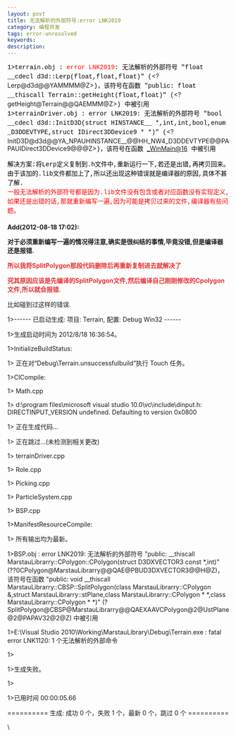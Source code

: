 ```yaml
---
layout: post
title: 无法解析的外部符号:error LNK2019
category: 编程开发
tags: error-unresolved
keywords: 
description: 
---
```


<span class="Apple-style-span"
style="widows:2;text-transform:none;text-indent:0px;display:inline !important;font:14px/21px verdana, 'courier new';white-space:normal;orphans:2;float:none;letter-spacing:normal;color:#000000;word-spacing:0px;-webkit-text-size-adjust:auto;-webkit-text-stroke-width:0px;">1\>terrain.obj
:<span class="Apple-converted-space"> </span></span><span
style="widows:2;text-transform:none;text-indent:0px;font:14px/21px verdana, 'courier new';white-space:normal;orphans:2;letter-spacing:normal;color:red;word-spacing:0px;-webkit-text-size-adjust:auto;-webkit-text-stroke-width:0px;">error
LNK2019</span><span class="Apple-style-span"
style="widows:2;text-transform:none;text-indent:0px;display:inline !important;font:14px/21px verdana, 'courier new';white-space:normal;orphans:2;float:none;letter-spacing:normal;color:#000000;word-spacing:0px;-webkit-text-size-adjust:auto;-webkit-text-stroke-width:0px;">:
无法解析的外部符号 "float \_\_cdecl d3d::Lerp(float,float,float)"
(</span><?Lerp@d3d@@YAMMMM@Z><span class="Apple-style-span"
style="widows:2;text-transform:none;text-indent:0px;display:inline !important;font:14px/21px verdana, 'courier new';white-space:normal;orphans:2;float:none;letter-spacing:normal;color:#000000;word-spacing:0px;-webkit-text-size-adjust:auto;-webkit-text-stroke-width:0px;">)，该符号在函数
"public: float \_\_thiscall Terrain::getHeight(float,float)"
(</span><?getHeight@Terrain@@QAEMMM@Z><span class="Apple-style-span"
style="widows:2;text-transform:none;text-indent:0px;display:inline !important;font:14px/21px verdana, 'courier new';white-space:normal;orphans:2;float:none;letter-spacing:normal;color:#000000;word-spacing:0px;-webkit-text-size-adjust:auto;-webkit-text-stroke-width:0px;">)
中被引用</span>\
 <span class="Apple-style-span"
style="widows:2;text-transform:none;text-indent:0px;display:inline !important;font:14px/21px verdana, 'courier new';white-space:normal;orphans:2;float:none;letter-spacing:normal;color:#000000;word-spacing:0px;-webkit-text-size-adjust:auto;-webkit-text-stroke-width:0px;">1\>terrainDriver.obj
: error LNK2019: 无法解析的外部符号 "bool \_\_cdecl d3d::InitD3D(struct
HINSTANCE\_\_ \*,int,int,bool,enum \_D3DDEVTYPE,struct
IDirect3DDevice9 \* \*)"
(</span><?InitD3D@d3d@@YA_NPAUHINSTANCE__@@HH_NW4_D3DDEVTYPE@@PAPAUIDirect3DDevice9@@@Z><span
class="Apple-style-span"
style="widows:2;text-transform:none;text-indent:0px;display:inline !important;font:14px/21px verdana, 'courier new';white-space:normal;orphans:2;float:none;letter-spacing:normal;color:#000000;word-spacing:0px;-webkit-text-size-adjust:auto;-webkit-text-stroke-width:0px;">)，该符号在函数<span
class="Apple-converted-space"> </span></span><_WinMain@16><span
class="Apple-style-span"
style="widows:2;text-transform:none;text-indent:0px;display:inline !important;font:14px/21px verdana, 'courier new';white-space:normal;orphans:2;float:none;letter-spacing:normal;color:#000000;word-spacing:0px;-webkit-text-size-adjust:auto;-webkit-text-stroke-width:0px;"><span
class="Apple-converted-space"> </span>中被引用</span>

<span class="Apple-style-span"
style="widows:2;text-transform:none;text-indent:0px;display:inline !important;font:14px/21px verdana, 'courier new';white-space:normal;orphans:2;float:none;letter-spacing:normal;color:#000000;word-spacing:0px;-webkit-text-size-adjust:auto;-webkit-text-stroke-width:0px;"><span
class="Apple-style-span"
style="widows:2;text-transform:none;text-indent:0px;display:inline !important;font:14px/21px verdana, 'courier new';white-space:normal;orphans:2;float:none;letter-spacing:normal;color:#000000;word-spacing:0px;-webkit-text-size-adjust:auto;-webkit-text-stroke-width:0px;">解决方案:将Lerp定义复制到.h文件中,重新运行一下,若还是出错,再拷贝回来。</span>\
 <span class="Apple-style-span"
style="widows:2;text-transform:none;text-indent:0px;display:inline !important;font:14px/21px verdana, 'courier new';white-space:normal;orphans:2;float:none;letter-spacing:normal;color:#000000;word-spacing:0px;-webkit-text-size-adjust:auto;-webkit-text-stroke-width:0px;">由于该加的.lib文件都加上了,所以还出现这种错误就是编译器的原因,具体不甚了解.</span>\
 <span
style="widows:2;text-transform:none;text-indent:0px;font:14px/21px verdana, 'courier new';white-space:normal;orphans:2;letter-spacing:normal;color:red;word-spacing:0px;-webkit-text-size-adjust:auto;-webkit-text-stroke-width:0px;">一般无法解析的外部符号都是因为.lib文件没有包含或者对应函数没有实现定义,如果还是出错的话,那就重新编写一遍,因为可能是拷贝过来的文件,编译器有些问题。</span>
</span>\
\
 **Add(2012-08-18 17:02):**

**对于必须重新编写一遍的情况得注意,确实是很纠结的事情,毕竟没错,但是编译器还是报错.**

**<span style="color:#e53333;">所以我将</span><span
style="color:#e53333;">SplitPolygon那段代码删除后再重新复制进去就解决了</span>**

**<span
style="color:#e53333;">究其原因应该是先编译的SplitPolygon文件,然后编译自己刚刚修改的Cpolygon文件,所以就会报错.</span>**

比如碰到过这样的错误.

1\>------ 已启动生成: 项目: Terrain, 配置: Debug Win32 ------

1\>生成启动时间为 2012/8/18 16:36:54。

1\>InitializeBuildStatus:

1\>  正在对“Debug\\Terrain.unsuccessfulbuild”执行 Touch 任务。

1\>ClCompile:

1\>  Math.cpp

1\>  d:\\program files\\microsoft visual studio 10.0\\vc\\include\\dinput.h: DIRECTINPUT\_VERSION undefined. Defaulting to version 0x0800

1\>  正在生成代码...

1\>  正在跳过...(未检测到相关更改)

1\>  terrainDriver.cpp

1\>  Role.cpp

1\>  Picking.cpp

1\>  ParticleSystem.cpp

1\>  BSP.cpp

1\>ManifestResourceCompile:

1\>  所有输出均为最新。

1\>BSP.obj : error LNK2019: 无法解析的外部符号 "public: \_\_thiscall MarstauLibrarry::CPolygon::CPolygon(struct D3DXVECTOR3 const \*,int)" (??0CPolygon@MarstauLibrarry@@QAE@PBUD3DXVECTOR3@@H@Z)，该符号在函数 "public: void \_\_thiscall MarstauLibrarry::CBSP::SplitPolygon(class MarstauLibrarry::CPolygon &,struct MarstauLibrarry::stPlane,class MarstauLibrarry::CPolygon \* \*,class MarstauLibrarry::CPolygon \* \*)" (?SplitPolygon@CBSP@MarstauLibrarry@@QAEXAAVCPolygon@2@UstPlane@2@PAPAV32@2@Z) 中被引用

1\>E:\\Visual Studio 2010\\Working\\MarstauLibrary\\Debug\\Terrain.exe : fatal error LNK1120: 1 个无法解析的外部命令

1\>

1\>生成失败。

1\>

1\>已用时间 00:00:05.66

========== 生成: 成功 0 个，失败 1 个，最新 0 个，跳过 0 个 ==========

\
  








